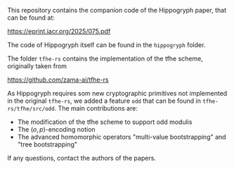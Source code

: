This repository contains the companion code of the Hippogryph paper, that can be found at:

https://eprint.iacr.org/2025/075.pdf


The code of Hippogryph itself can be found in the `hippogryph` folder.


The folder `tfhe-rs` contains the implementation of the tfhe scheme, originally taken from 

https://github.com/zama-ai/tfhe-rs

As Hippogryph requires som new cryptographic primitives not implemented in the original `tfhe-rs`, we added a feature `odd` that can be found in `tfhe-rs/tfhe/src/odd`. The main contributions are:

- The modification of the tfhe scheme to support odd modulis
- The $(o, p)$-encoding notion
- The advanced homomorphic operators "multi-value bootstrapping" and "tree bootstrapping"


If any questions, contact the authors of the papers.
